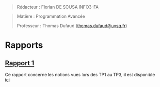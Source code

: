> Rédacteur : Florian DE SOUSA INFO3-FA

> Matière : Programmation Avancée
>
> Professeur : Thomas Dufaud (thomas.dufaud@uvsq.fr)
# Rapports
## [Rapport 1](Doc/Rapport1.md)
Ce rapport concerne les notions vues lors des TP1 au TP3, il est disponible [ici](Doc/Rapport1.md)
